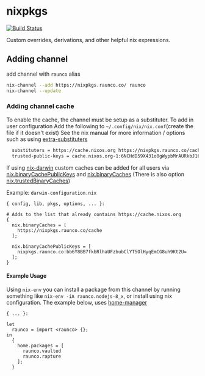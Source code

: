 # nixpkgs
[![Build Status](https://github.com/CorbanR/nixpkgs/workflows/Nixpkgs/badge.svg)](https://github.com/CorbanR/nixpkgs/actions)

Custom overrides, derivations, and other helpful nix expressions.

## Adding channel
add channel with `raunco` alias

```bash
nix-channel --add https://nixpkgs.raunco.co/ raunco
nix-channel --update
```

### Adding channel cache
To enable the cache, the channel must be setup as a substituter. To add in user configuration
Add the following to `~/.config/nix/nix.conf`(create the file if it doesn't exist)
See the nix manual for more information / options such as using [extra-substituters](https://nixos.org/nix/manual/#conf-extra-substituters)

```bash
  substituters = https://cache.nixos.org https://nixpkgs.raunco.co/cache
  trusted-public-keys = cache.nixos.org-1:6NCHdD59X431o0gWypbMrAURkbJ16ZPMQFGspcDShjY= nixpkgs.raunco.co:bb6Y8BB7fkbRlhaUFzbubClYT5OlHyqEmCG8uh9Kt2U=
```

If using [nix-darwin](https://github.com/LnL7/nix-darwin) custom caches can be added for all users via
[nix.binaryCachePublicKeys](https://lnl7.github.io/nix-darwin/manual/index.html#opt-nix.binaryCachePublicKeys) 
and [nix.binaryCaches](https://lnl7.github.io/nix-darwin/manual/index.html#opt-nix.binaryCaches) (There is also option
[nix.trustedBinaryCaches](https://lnl7.github.io/nix-darwin/manual/index.html#opt-nix.trustedBinaryCaches))

Example: `darwin-configuration.nix`

```
{ config, lib, pkgs, options, ... }:

# Adds to the list that already contains https://cache.nixos.org
{
  nix.binaryCaches = [
    https://nixpkgs.raunco.co/cache
  ];

  nix.binaryCachePublicKeys = [
    nixpkgs.raunco.co:bb6Y8BB7fkbRlhaUFzbubClYT5OlHyqEmCG8uh9Kt2U=
  ];
}

```

#### Example Usage
Using `nix-env` you can install a package from this channel by running something like `nix-env -iA raunco.nodejs-8_x`,
or install using nix configuration. The example below, uses [home-manager](https://github.com/rycee/home-manager)

```
{ ... }:

let
  raunco = import <raunco> {};
in
  {
    home.packages = [
      raunco.vaulted
      raunco.rapture
    ];
  }
```
